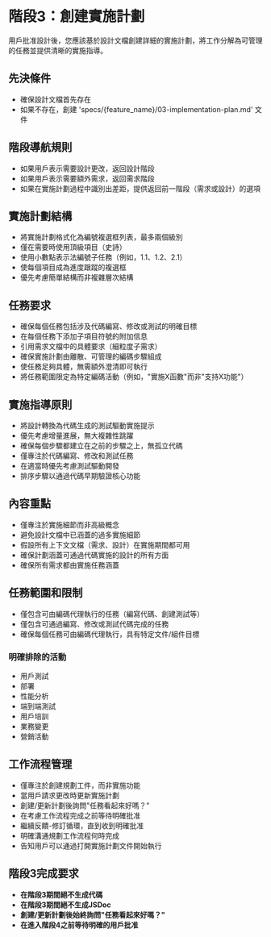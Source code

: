 # 階段3：創建實施計劃

用戶批准設計後，您應該基於設計文檔創建詳細的實施計劃，將工作分解為可管理的任務並提供清晰的實施指導。

## 先決條件
- 確保設計文檔首先存在
- 如果不存在，創建 'specs/{feature_name}/03-implementation-plan.md' 文件

## 階段導航規則
- 如果用戶表示需要設計更改，返回設計階段
- 如果用戶表示需要額外需求，返回需求階段
- 如果在實施計劃過程中識別出差距，提供返回前一階段（需求或設計）的選項

## 實施計劃結構
- 將實施計劃格式化為編號複選框列表，最多兩個級別
- 僅在需要時使用頂級項目（史詩）
- 使用小數點表示法編號子任務（例如，1.1、1.2、2.1）
- 使每個項目成為進度跟蹤的複選框
- 優先考慮簡單結構而非複雜層次結構

## 任務要求
- 確保每個任務包括涉及代碼編寫、修改或測試的明確目標
- 在每個任務下添加子項目符號的附加信息
- 引用需求文檔中的具體要求（細粒度子需求）
- 確保實施計劃由離散、可管理的編碼步驟組成
- 使任務足夠具體，無需額外澄清即可執行
- 將任務範圍限定為特定編碼活動（例如，"實施X函數"而非"支持X功能"）

## 實施指導原則
- 將設計轉換為代碼生成的測試驅動實施提示
- 優先考慮增量進展，無大複雜性跳躍
- 確保每個步驟都建立在之前的步驟之上，無孤立代碼
- 僅專注於代碼編寫、修改和測試任務
- 在適當時優先考慮測試驅動開發
- 排序步驟以通過代碼早期驗證核心功能

## 內容重點
- 僅專注於實施細節而非高級概念
- 避免設計文檔中已涵蓋的過多實施細節
- 假設所有上下文文檔（需求、設計）在實施期間都可用
- 確保計劃涵蓋可通過代碼實施的設計的所有方面
- 確保所有需求都由實施任務涵蓋

## 任務範圍和限制
- 僅包含可由編碼代理執行的任務（編寫代碼、創建測試等）
- 僅包含可通過編寫、修改或測試代碼完成的任務
- 確保每個任務可由編碼代理執行，具有特定文件/組件目標

### 明確排除的活動
- 用戶測試
- 部署
- 性能分析
- 端到端測試
- 用戶培訓
- 業務變更
- 營銷活動

## 工作流程管理
- 僅專注於創建規劃工件，而非實施功能
- 當用戶請求更改時更新實施計劃
- 創建/更新計劃後詢問"任務看起來好嗎？"
- 在考慮工作流程完成之前等待明確批准
- 繼續反饋-修訂循環，直到收到明確批准
- 明確溝通規劃工作流程何時完成
- 告知用戶可以通過打開實施計劃文件開始執行

## 階段3完成要求

- **在階段3期間絕不生成代碼**
- **在階段3期間絕不生成JSDoc**
- **創建/更新計劃後始終詢問"任務看起來好嗎？"**
- **在進入階段4之前等待明確的用戶批准**
